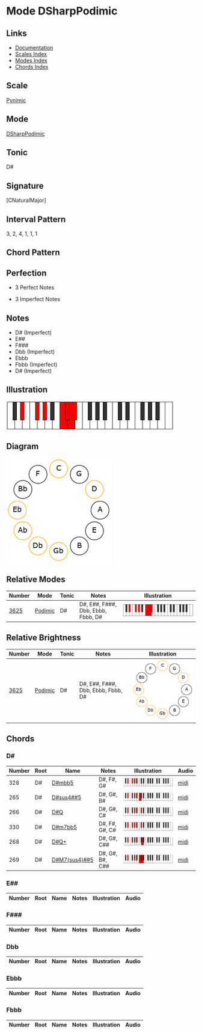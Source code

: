 # Mode DSharpPodimic

## Links

- [Documentation](README.md)
- [Scales Index](Scales.md)
- [Modes Index](Modes.md)
- [Chords Index](Chords.md)

## Scale

[Pynimic](ScalePynimic.md)

## Mode

[DSharpPodimic](ModeDSharpPodimic.md)

## Tonic

D#

## Signature

[CNaturalMajor]

## Interval Pattern

3, 2, 4, 1, 1, 1

## Chord Pattern



## Perfection

 - 3 Perfect Notes

 - 3 Imperfect Notes

## Notes

- D# (Imperfect)
- E##
- F###
- Dbb (Imperfect)
- Ebbb
- Fbbb (Imperfect)
- D# (Imperfect)

## Illustration

![DSharpPodimic](ModeDSharpPodimic.png)

## Diagram

![DSharpPodimic](CircleModeDSharpPodimic.png)

## Relative Modes

| Number | Mode | Tonic | Notes | Illustration |
|--------|------|-------|-------|--------------|
| [3625](https://ianring.com/musictheory/scales/3625) | [Podimic](ModePodimic.md) | D# | D#, E##, F###, Dbb, Ebbb, Fbbb, D# | ![DSharpPodimic](ModeDSharpPodimic.png) |
## Relative Brightness

| Number | Mode | Tonic | Notes | Illustration |
|--------|------|-------|-------|--------------|
| [3625](https://ianring.com/musictheory/scales/3625) | [Podimic](ModePodimic.md) | D# | D#, E##, F###, Dbb, Ebbb, Fbbb, D# | ![DSharpPodimic](CircleModeDSharpPodimic.png) |

## Chords

### D#

| Number | Root | Name | Notes | Illustration | Audio |
|--------|------|------|-------|--------------|-------|
| 328 | D# | [D#mbb5](ChordDSharpMinorDoubleFlatFifth.md) | D#, F#, G# | ![D#mbb5](ChordDSharpMinorDoubleFlatFifthRootPosition.png) | [midi](ChordDSharpMinorDoubleFlatFifthRootPosition.mid) |
| 265 | D# | [D#sus4##5](ChordDSharpSuspendedFourthDoubleSharpFifth.md) | D#, G#, B# | ![D#sus4##5](ChordDSharpSuspendedFourthDoubleSharpFifthRootPosition.png) | [midi](ChordDSharpSuspendedFourthDoubleSharpFifthRootPosition.mid) |
| 266 | D# | [D#Q](ChordDSharpQuartal.md) | D#, G#, C# | ![D#Q](ChordDSharpQuartalRootPosition.png) | [midi](ChordDSharpQuartalRootPosition.mid) |
| 330 | D# | [D#m7bb5](ChordDSharpMinorSeventhDoubleFlatFifth.md) | D#, F#, G#, C# | ![D#m7bb5](ChordDSharpMinorSeventhDoubleFlatFifthRootPosition.png) | [midi](ChordDSharpMinorSeventhDoubleFlatFifthRootPosition.mid) |
| 268 | D# | [D#Q+](ChordDSharpQuartalAugmented.md) | D#, G#, C## | ![D#Q+](ChordDSharpQuartalAugmentedRootPosition.png) | [midi](ChordDSharpQuartalAugmentedRootPosition.mid) |
| 269 | D# | [D#M7(sus4)##5](ChordDSharpMajorSeventhSuspendedFourthDoubleSharpFifth.md) | D#, G#, B#, C## | ![D#M7(sus4)##5](ChordDSharpMajorSeventhSuspendedFourthDoubleSharpFifthRootPosition.png) | [midi](ChordDSharpMajorSeventhSuspendedFourthDoubleSharpFifthRootPosition.mid) |

### E##

| Number | Root | Name | Notes | Illustration | Audio |
|--------|------|------|-------|--------------|-------|

### F###

| Number | Root | Name | Notes | Illustration | Audio |
|--------|------|------|-------|--------------|-------|

### Dbb

| Number | Root | Name | Notes | Illustration | Audio |
|--------|------|------|-------|--------------|-------|

### Ebbb

| Number | Root | Name | Notes | Illustration | Audio |
|--------|------|------|-------|--------------|-------|

### Fbbb

| Number | Root | Name | Notes | Illustration | Audio |
|--------|------|------|-------|--------------|-------|

